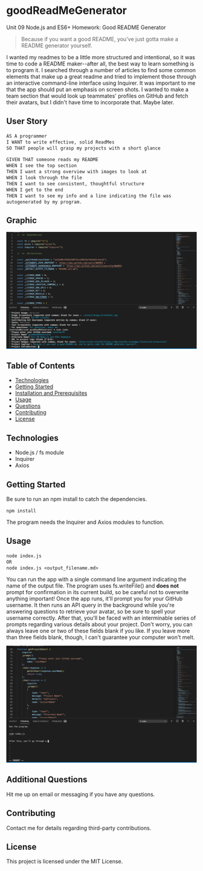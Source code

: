 # goodReadMeGenerator
Unit 09 Node.js and ES6+ Homework: Good README Generator

> Because if you want a good README, you've just gotta make a README generator yourself.

I wanted my readmes to be a little more structured and intentional, so it was time to code a README maker--after all,
the best way to learn something is to program it. I searched through a number of articles to find some common elements
that make up a great readme and tried to implement those through an interactive command-line interface using Inquirer.
It was important to me that the app should put an emphasis on screen shots.
I wanted to make a team section that would look up teammates' profiles on GitHub and fetch their avatars, but I didn't
have time to incorporate that. Maybe later.

## User Story

```
AS A programmer
I WANT to write effective, solid ReadMes
SO THAT people will grasp my projects with a short glance
```

```
GIVEN THAT someone reads my README
WHEN I see the top section
THEN I want a strong overview with images to look at
WHEN I look through the file
THEN I want to see consistent, thoughtful structure
WHEN I get to the end
THEN I want to see my info and a line indicating the file was autogenerated by my program.
```

## Graphic
![Program In Action](./assets/Main_ScreenShot.jpg)


## Table of Contents
* [Technologies](#Technologies)
* [Getting Started](#Getting)
* [Installation and Prerequisites](#Installation)
* [Usage](#Usage)
* [Questions](#Additional)
* [Contributing](#Contributing)
* [License](#License)


## Technologies
- Node.js / fs module
- Inquirer
- Axios


## Getting Started
Be sure to run an npm install to catch the dependencies.
```
npm install
```
The program needs the Inquirer and Axios modules to function.


## Usage
```
node index.js
OR
node index.js <output_filename.md>
```
You can run the app with a single command line argument indicating the name of the output file. The program uses
fs.writeFile() and **does not** prompt for confirmation in its current build, so be careful not to overwrite anything
important!
Once the app runs, it'll prompt you for your GitHub username. It then runs an API query in the background while you're 
answering questions to retrieve your avatar, so be sure to spell your username correctly.
After that, you'll be faced with an interminable series of prompts regarding various details about your project. Don't
worry, you can always leave one or two of these fields blank if you like. If you leave more than three fields blank, though,
I can't guarantee your computer won't melt.

![Usage Preview](./assets/Usage_ScreenShot.jpg)


## Additional Questions
Hit me up on email or messaging if you have any questions.


## Contributing
Contact me for details regarding third-party contributions.


## License
This project is licensed under the MIT License.

